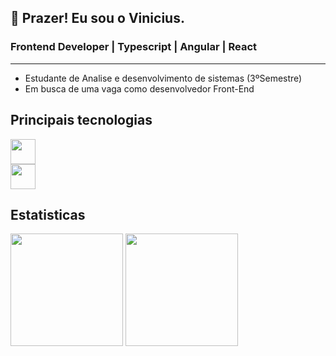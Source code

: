 ## 👋 Prazer! Eu sou o Vinicius.
### Frontend Developer | Typescript | Angular | React 

---
<ul>
          <li>Estudante de Analise e desenvolvimento de sistemas (3ºSemestre)
          <li>Em busca de uma vaga como desenvolvedor Front-End
</ul>

## Principais tecnologias

<div>
<img height="40"  src="https://skillicons.dev/icons?i=angular,react,ts,js,tailwind,html,css"/> 
</div>
<div>
<img height="40"  src="https://skillicons.dev/icons?i=java,nodejs,express,mongodb,mysql"/> 
</div>

## Estatisticas

<div>
<img height= "180em" src="https://github-readme-stats.vercel.app/api?username=v-L1ma&show_icons=true&theme=dark">
<img height="180em" src="https://github-readme-stats.vercel.app/api/top-langs/?username=v-L1ma&layout=compact&theme=dark">
</div>
